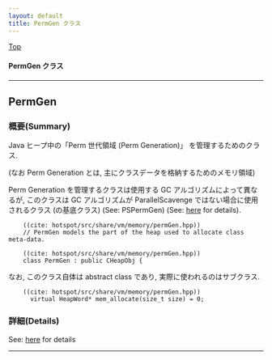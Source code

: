 ```yaml
---
layout: default
title: PermGen クラス 
---
```

[Top](../index.html)

#### PermGen クラス 



---
## <a name="noXgnEqT45" id="noXgnEqT45">PermGen</a>

### 概要(Summary)
Java ヒープ中の「Perm 世代領域 (Perm Generation)」 を管理するためのクラス.

(なお Perm Generation とは, 主にクラスデータを格納するためのメモリ領域)

Perm Generation を管理するクラスは使用する GC アルゴリズムによって異なるが,
このクラスは GC アルゴリズムが ParallelScavenge ではない場合に使用されるクラス (の基底クラス)
(See: PSPermGen) (See: [here](no3718kvd.html) for details).


```
    ((cite: hotspot/src/share/vm/memory/permGen.hpp))
    // PermGen models the part of the heap used to allocate class meta-data.
```


```
    ((cite: hotspot/src/share/vm/memory/permGen.hpp))
    class PermGen : public CHeapObj {
```

なお, このクラス自体は abstract class であり, 実際に使われるのはサブクラス.

```
    ((cite: hotspot/src/share/vm/memory/permGen.hpp))
      virtual HeapWord* mem_allocate(size_t size) = 0;
```




### 詳細(Details)
See: [here](../doxygen/classPermGen.html) for details

---
